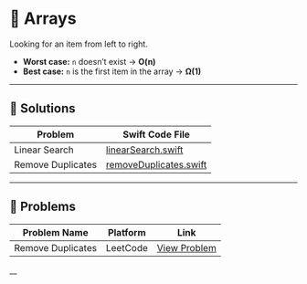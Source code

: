# 🧩 Arrays

Looking for an item from left to right.

- **Worst case:** `n` doesn’t exist → **O(n)**
- **Best case:** `n` is the first item in the array → **Ω(1)**

---

## 📂 Solutions

| Problem           | Swift Code File                                  |
| ----------------- | ------------------------------------------------ |
| Linear Search     | [linearSearch.swift](linearSearch.swift)         |
| Remove Duplicates | [removeDuplicates.swift](removeDuplicates.swift) |

---

## 📂 Problems

| Problem Name            | Platform | Link                                                                 |
| ----------------------- | -------- | -------------------------------------------------------------------- |
| Remove Duplicates  | LeetCode | [View Problem](https://leetcode.com/problems/remove-duplicates-from-sorted-array/) |

__

